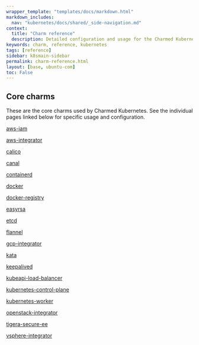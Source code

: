 ```yaml
---
wrapper_template: "templates/docs/markdown.html"
markdown_includes:
  nav: "kubernetes/docs/shared/_side-navigation.md"
context:
  title: "Charm reference"
  description: Detailed configuration and usage for the Charmed Kubernetes charms
keywords: charm, reference, kubernetes
tags: [reference]
sidebar: k8smain-sidebar
permalink: charm-reference.html
layout: [base, ubuntu-com]
toc: False
---
```


## Core charms

These are the core charms used by Charmed Kubernetes. See the individual pages
linked below for specific usage and configuration.


[aws-iam](https://charmhub.io/aws-iam)

[aws-integrator](https://charmhub.io/aws-integrator)

[calico](https://charmhub.io/calico)

[canal](https://charmhub.io/canal)

[containerd](https://charmhub.io/containerd)

[docker](https://charmhub.io/docker)

[docker-registry](https://charmhub.io/docker-registry)

[easyrsa](https://charmhub.io/easyrsa)

[etcd](https://charmhub.io/etcd)

[flannel](https://charmhub.io/flannel)

[gcp-integrator](https://charmhub.io/gcp-integrator)

[kata](https://charmhub.io/kata)

[keepalived](https://charmhub.io/keepalived)

[kubeapi-load-balancer](https://charmhub.io/kubeapi-load-balancer)

[kubernetes-control-plane](https://charmhub.io/kubernetes-control-plane)

[kubernetes-worker](https://charmhub.io/kubernetes-worker)

[openstack-integrator](https://charmhub.io/openstack-integrator)

[tigera-secure-ee](https://charmhub.io/tigera-secure-ee)

[vsphere-integrator](https://charmhub.io/vsphere-integrator)


